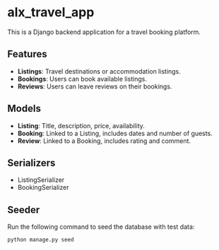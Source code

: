 # alx_travel_app

This is a Django backend application for a travel booking platform.

## Features

- **Listings**: Travel destinations or accommodation listings.
- **Bookings**: Users can book available listings.
- **Reviews**: Users can leave reviews on their bookings.

## Models

- **Listing**: Title, description, price, availability.
- **Booking**: Linked to a Listing, includes dates and number of guests.
- **Review**: Linked to a Booking, includes rating and comment.

## Serializers

- ListingSerializer
- BookingSerializer

## Seeder

Run the following command to seed the database with test data:

```bash
python manage.py seed
